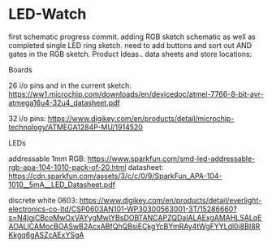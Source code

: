# LED-Watch
first schematic progress commit. adding RGB sketch schematic as well as
completed single LED ring sketch. need to add buttons and sort out AND
gates in the RGB sketch.
Product Ideas.. data sheets and store locations:

Boards

26 i/o pins and in the current sketch: https://ww1.microchip.com/downloads/en/devicedoc/atmel-7766-8-bit-avr-atmega16u4-32u4_datasheet.pdf

32 i/o pins: https://www.digikey.com/en/products/detail/microchip-technology/ATMEGA1284P-MU/1914520



LEDs

addressable 1mm RGB: 
https://www.sparkfun.com/smd-led-addressable-rgb-apa-104-1010-pack-of-20.html
datasheet: https://cdn.sparkfun.com/assets/3/c/c/0/9/SparkFun_APA-104-1010__5mA__LED_Datasheet.pdf

discrete white 0603:
https://www.digikey.com/en/products/detail/everlight-electronics-co-ltd/CSP0603AN101-WP30300563001-3T/15286660?s=N4IgjCBcoMwOxVAYygMwIYBsDOBTANCAPZQDaIALAExgAMAHLSALqEAOALlCAMocBOASwB2AcxABfQhQBsiECkgYcBYmRAy4tWgFYYLdl0i8BI8RKkgq6gASZcAExYSgA

